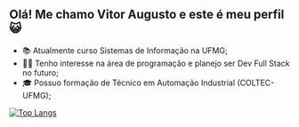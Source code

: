 ## Olá! Me chamo Vitor Augusto e este é meu perfil 😺
- 📚 Atualmente curso Sistemas de Informação na UFMG;
- 👨‍💻 Tenho interesse na área de programação e planejo ser Dev Full Stack no futuro;
- 🎓 Possuo formação de Técnico em Automação Industrial (COLTEC-UFMG);
  
[![Top Langs](https://github-readme-stats.vercel.app/api/top-langs/?username=vitoraugreis&layout=compact&theme=transparent&border_color=006aff&text_color=a5f8f2)](https://github.com/anuraghazra/github-readme-stats)
<!--
**vitoraugreis/vitoraugreis** is a ✨ _special_ ✨ repository because its `README.md` (this file) appears on your GitHub profile.

Here are some ideas to get you started:

- 🔭 I’m currently working on ...
- 🌱 I’m currently learning ...
- 👯 I’m looking to collaborate on ...
- 🤔 I’m looking for help with ...
- 💬 Ask me about ...
- 📫 How to reach me: ...
- 😄 Pronouns: ...
- ⚡ Fun fact: ...
-->
